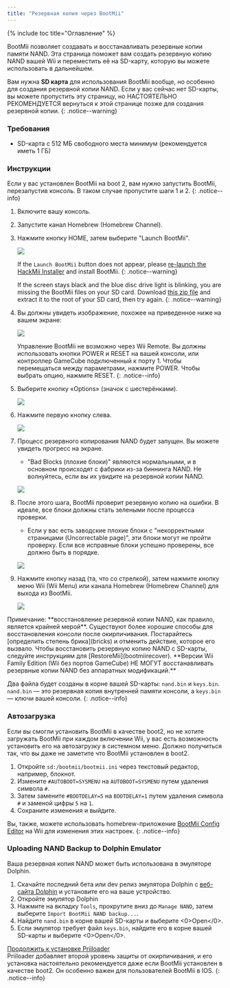 ```yaml
---
title: "Резервная копия через BootMii"
---
```


{% include toc title="Оглавление" %}

BootMii позволяет создавать и восстанавливать резервные копии памяти NAND. Эта страница поможет вам создать резервную копию NAND вашей Wii и переместить её на SD-карту, которую вы можете использовать в дальнейшем.

Вам нужна **SD карта** для использования BootMii вообще, но особенно для создания резервной копии NAND. Если у вас сейчас нет SD-карты, вы можете пропустить эту страницу, но НАСТОЯТЕЛЬНО РЕКОМЕНДУЕТСЯ вернуться к этой странице позже для создания резервной копии.
{: .notice--warning}

### Требования

* SD-карта с 512 МБ свободного места минимум (рекомендуется иметь 1 ГБ)

### Инструкции

Если у вас установлен BootMii на boot 2, вам нужно запустить BootMii, перезапустив консоль. В таком случае пропустите шаги 1 и 2.
{: .notice--info}

1. Включите вашу консоль.
1. Запустите канал Homebrew (Homebrew Channel).
1. Нажмите кнопку HOME, затем выберите "Launch BootMii".

    ![](/images/bootmii/BootMii_HBC.png)

    If the `Launch BootMii` button does not appear, please [re-launch the HackMii Installer](hackmii) and install BootMii.
    {: .notice--warning}

    If the screen stays black and the blue disc drive light is blinking, you are missing the BootMii files on your SD card. Download [this zip file](https://static.hackmii.com/bootmii_sd_files.zip) and extract it to the root of your SD card, then try again.
    {: .notice--warning}

1. Вы должны увидеть изображение, похожее на приведенное ниже на вашем экране:

    ![](/images/bootmii/BootMii_Main.png)

    Управление BootMii не возможно через Wii Remote. Вы должны использовать кнопки POWER и RESET на вашей консоли, или контроллер GameCube подключенный к порту 1. Чтобы перемещаться между параметрами, нажмите POWER. Чтобы выбрать опцию, нажмите RESET.
    {: .notice--info}

1. Выберите кнопку «Options» (значок с шестерёнками).

    ![](/images/bootmii/BootMii_Gears.png)

1. Нажмите первую кнопку слева.

    ![](/images/bootmii/BootMii_Backup.png)

1. Процесс резервного копирования NAND будет запущен. Вы можете увидеть прогресс на экране.
    + "Bad Blocks (плохие блоки)" являются нормальными, и в основном происходят с фабрики из-за биннинга NAND. Не волнуйтесь, если вы их увидите на резервной копии NAND.

    ![](/images/bootmii/BootMii_NAND_Backup.png)

1. После этого шага, BootMii проверит резервную копию на ошибки. В идеале, все блоки должны стать зелеными после процесса проверки.
    + Если у вас есть заводские плохие блоки с "некорректными страницами (Uncorrectable page)", эти блоки могут не пройти проверку. Если все исправные блоки успешно проверены, все должно быть в порядке.

    ![](/images/bootmii/BootMii_NAND_Backup_Verify.png)

1. Нажмите кнопку назад (та, что со стрелкой), затем нажмите кнопку меню Wii (Wii Menu) или канала Homebrew (Homebrew Channel) для выхода из BootMii.

    ![](/images/bootmii/BootMii_Return.png)

<div id="restore-notice" class="notice" markdown="1">
Примечание: **восстановление резервной копии NAND, как правило, является крайней мерой**. Существуют более хорошие способы для восстановления консоли после окирпичивания.
Постарайтесь [определить степень брика](bricks) и отменить действие, которое его вызвало.
Чтобы восстановить резервную копию NAND с SD-карты, следуйте инструкциям для [RestoreMii](bootmiirecover). **Версии Wii Family Edition (Wii без портов GameCube) НЕ МОГУТ восстанавливать резервные копии NAND без аппаратных модификаций.**
</div>

Два файла будет созданы в корне вашей SD-карты: `nand.bin` и `keys.bin`. `nand.bin` — это резервная копия внутренней памяти консоли, а `keys.bin` — ключи вашей консоли.
{: .notice--info}

### Автозагрузка

Если вы смогли установить BootMii в качестве boot2, но не хотите загружать BootMii при каждом включении Wii, у вас есть возможность установить его на автозагрузку в системном меню. Должно получиться так, что вы даже не заметите что BootMii установлен в boot2.

1. Откройте `sd:/bootmii/bootmii.ini` через текстовый редактор, например, блокнот.
1. Измените `#AUTOBOOT=SYSMENU` на `AUTOBOOT=SYSMENU` путем удаления символа `#`.
1. Затем замените `#BOOTDELAY=5` на `BOOTDELAY=1` путем удаления символа `#` и заменой цифры `5` на `1`.
1. Сохраните изменения и выйдите.

Вы, также, можете использовать homebrew-приложение [BootMii Config Editor](https://oscwii.org/library/app/BootMiiConfigurationEditor) на Wii для изменения этих настроек.
{: .notice--info}

### Uploading NAND Backup to Dolphin Emulator

Ваша резервная копия NAND может быть использована в эмуляторе Dolphin.

1. Скачайте последний бета или dev релиз эмулятора Dolphin с [веб-сайта Dolphin](https://dolphin-emu.org/) и установите его на ваше устройство.
1. Откройте эмулятор Dolphin
1. Нажмите на вкладку `Tools`, прокрутите вниз до `Manage NAND`, затем выберите `Import BootMii NAND backup...`.
1. Найдите `nand.bin` в корне вашей SD-карты и выберите <0>Open</0>.
1. Если эмулятор требует файл `keys.bin`, найдите его в корне вашей SD-карты и выберите <0>Open</0>.

[Продолжить к установке Priiloader](priiloader)<br> Priiloader добавляет второй уровень защиты от окирпичивания, и его установка настоятельно рекомендуется даже если BootMii установлен в качестве boot2. Он особенно важен для пользователей BootMii в IOS.
{: .notice--info}

